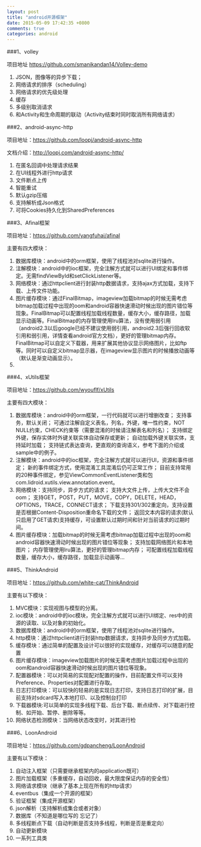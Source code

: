 ```yaml
---
layout: post
title: "android开源框架"
date: 2015-05-09 17:42:35 +0800
comments: true
categories: android
---
```



###1、volley 

项目地址 https://github.com/smanikandan14/Volley-demo

1.  JSON，图像等的异步下载；
2.  网络请求的排序（scheduling）
3.  网络请求的优先级处理
4.  缓存
5.  多级别取消请求
6.  和Activity和生命周期的联动（Activity结束时同时取消所有网络请求）
 
###2、android-async-http  

项目地址：https://github.com/loopj/android-async-http

文档介绍：http://loopj.com/android-async-http/ 

1. 在匿名回调中处理请求结果
2. 在UI线程外进行http请求
3. 文件断点上传
4. 智能重试
5. 默认gzip压缩
6. 支持解析成Json格式
7. 可将Cookies持久化到SharedPreferences
<!--more-->
###3、Afinal框架

项目地址：https://github.com/yangfuhai/afinal

主要有四大模块：

1. 数据库模块：android中的orm框架，使用了线程池对sqlite进行操作。
2. 注解模块：android中的ioc框架，完全注解方式就可以进行UI绑定和事件绑定。无需findViewById和setClickListener等。
3. 网络模块：通过httpclient进行封装http数据请求，支持ajax方式加载，支持下载、上传文件功能。
4. 图片缓存模块：通过FinalBitmap，imageview加载bitmap的时候无需考虑bitmap加载过程中出现的oom和android容器快速滑动时候出现的图片错位等现象。FinalBitmap可以配置线程加载线程数量，缓存大小，缓存路径，加载显示动画等。FinalBitmap的内存管理使用lru算法，没有使用弱引用（android2.3以后google已经不建议使用弱引用，android2.3后强行回收软引用和弱引用，详情查看android官方文档），更好的管理bitmap内存。FinalBitmap可以自定义下载器，用来扩展其他协议显示网络图片，比如ftp等。同时可以自定义bitmap显示器，在imageview显示图片的时候播放动画等（默认是渐变动画显示）。
5. 
###4、xUtils框架

项目地址：https://github.com/wyouflf/xUtils

主要有四大模块：

1. 数据库模块：android中的orm框架，一行代码就可以进行增删改查；
            支持事务，默认关闭；
            可通过注解自定义表名，列名，外键，唯一性约束，NOT NULL约束，CHECK约束等（需要混淆的时候请注解表名和列名）；
            支持绑定外键，保存实体时外键关联实体自动保存或更新；
            自动加载外键关联实体，支持延时加载；
            支持链式表达查询，更直观的查询语义，参考下面的介绍或sample中的例子。          
2. 注解模块：android中的ioc框架，完全注解方式就可以进行UI，资源和事件绑定；
            新的事件绑定方式，使用混淆工具混淆后仍可正常工作；
            目前支持常用的20种事件绑定，参见ViewCommonEventListener类和包com.lidroid.xutils.view.annotation.event。
3. 网络模块：支持同步，异步方式的请求；
            支持大文件上传，上传大文件不会oom；
            支持GET，POST，PUT，MOVE，COPY，DELETE，HEAD，OPTIONS，TRACE，CONNECT请求；
            下载支持301/302重定向，支持设置是否根据Content-Disposition重命名下载的文件；
            返回文本内容的请求(默认只启用了GET请求)支持缓存，可设置默认过期时间和针对当前请求的过期时间。            
4. 图片缓存模块：加载bitmap的时候无需考虑bitmap加载过程中出现的oom和android容器快速滑动时候出现的图片错位等现象；
            支持加载网络图片和本地图片；
            内存管理使用lru算法，更好的管理bitmap内存；
            可配置线程加载线程数量，缓存大小，缓存路径，加载显示动画等...
            
###5、ThinkAndroid

项目地址：https://github.com/white-cat/ThinkAndroid

主要有以下模块：

1.  MVC模块：实现视图与模型的分离。
2.  ioc模块：android中的ioc模块，完全注解方式就可以进行UI绑定、res中的资源的读取、以及对象的初始化。 
3.  数据库模块：android中的orm框架，使用了线程池对sqlite进行操作。  
4.  http模块：通过httpclient进行封装http数据请求，支持异步及同步方式加载。
5.  缓存模块：通过简单的配置及设计可以很好的实现缓存，对缓存可以随意的配置
6.  图片缓存模块：imageview加载图片的时候无需考虑图片加载过程中出现的oom和android容器快速滑动时候出现的图片错位等现象。
7.  配置器模块：可以对简易的实现配对配置的操作，目前配置文件可以支持Preference、Properties对配置进行存取。
8.  日志打印模块：可以较快的轻易的是实现日志打印，支持日志打印的扩展，目前支持对sdcard写入本地打印、以及控制台打印
9.  下载器模块:可以简单的实现多线程下载、后台下载、断点续传、对下载进行控制、如开始、暂停、删除等等。
10. 网络状态检测模块：当网络状态改变时，对其进行检
  
###6、LoonAndroid 

项目地址：https://github.com/gdpancheng/LoonAndroid

主要有以下模块：

1.  自动注入框架（只需要继承框架内的application既可）
2.  图片加载框架（多重缓存，自动回收，最大限度保证内存的安全性）
3.  网络请求模块（继承了基本上现在所有的http请求）
4.  eventbus（集成一个开源的框架）
5.  验证框架（集成开源框架）
6.  json解析（支持解析成集合或者对象）
7.  数据库（不知道是哪位写的 忘记了）
8.  多线程断点下载（自动判断是否支持多线程，判断是否是重定向）
9.  自动更新模块
10. 一系列工具类
  
